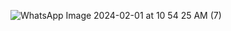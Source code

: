 ![WhatsApp Image 2024-02-01 at 10 54 25 AM (7)](https://github.com/Medosha22/Mastering-Embedded-Systems-Online-Diploma/assets/125259963/d741bf05-deaf-416f-a171-527b160f563d)
